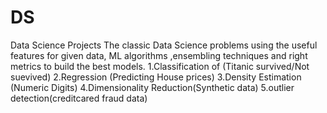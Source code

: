 # DS
Data Science Projects
The classic Data Science problems using the useful
features for given data, ML algorithms ,ensembling techniques and right metrics to build  the best models.
1.Classification of (Titanic survived/Not suevived)
2.Regression (Predicting House prices)
3.Density Estimation (Numeric Digits) 
4.Dimensionality Reduction(Synthetic data)
5.outlier detection(creditcared fraud data)
